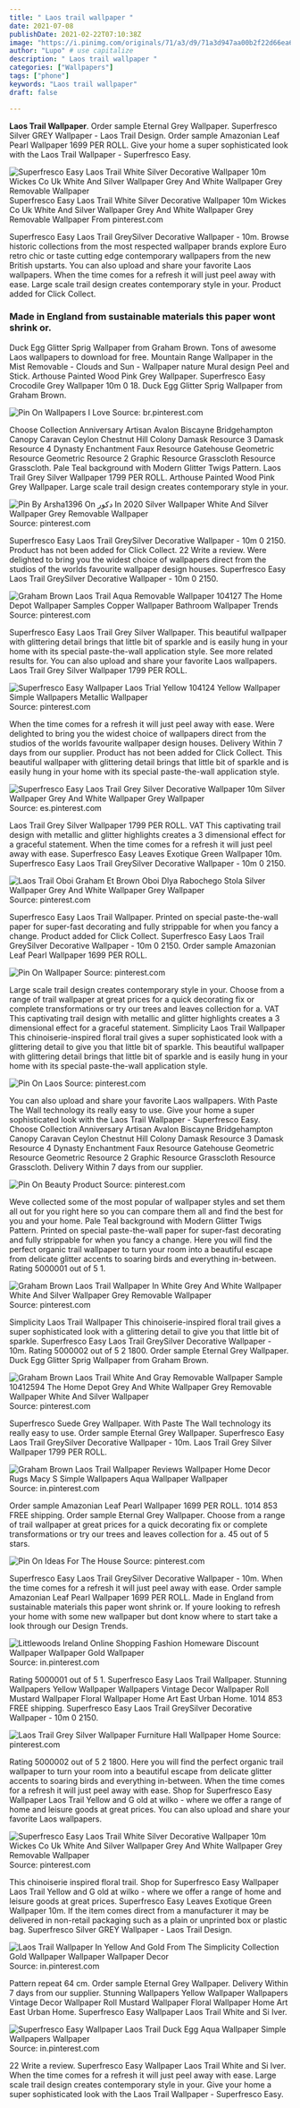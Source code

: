 ```yaml
---
title: " Laos trail wallpaper "
date: 2021-07-08
publishDate: 2021-02-22T07:10:38Z
image: "https://i.pinimg.com/originals/71/a3/d9/71a3d947aa00b2f22d66ea67776e1f97.jpg"
author: "Lupo" # use capitalize
description: " Laos trail wallpaper "
categories: ["Wallpapers"]
tags: ["phone"]
keywords: "Laos trail wallpaper"
draft: false

---
```



**Laos Trail Wallpaper**. Order sample Eternal Grey Wallpaper. Superfresco Silver GREY Wallpaper - Laos Trail Design. Order sample Amazonian Leaf Pearl Wallpaper 1699 PER ROLL. Give your home a super sophisticated look with the Laos Trail Wallpaper - Superfresco Easy.

![Superfresco Easy Laos Trail White Silver Decorative Wallpaper 10m Wickes Co Uk White And Silver Wallpaper Grey And White Wallpaper Grey Removable Wallpaper](https://i.pinimg.com/564x/da/8c/c4/da8cc4a5bca54d80897c3b1f50af4dd4.jpg "Superfresco Easy Laos Trail White Silver Decorative Wallpaper 10m Wickes Co Uk White And Silver Wallpaper Grey And White Wallpaper Grey Removable Wallpaper")
Superfresco Easy Laos Trail White Silver Decorative Wallpaper 10m Wickes Co Uk White And Silver Wallpaper Grey And White Wallpaper Grey Removable Wallpaper From pinterest.com


Superfresco Easy Laos Trail GreySilver Decorative Wallpaper - 10m. Browse historic collections from the most respected wallpaper brands explore Euro retro chic or taste cutting edge contemporary wallpapers from the new British upstarts. You can also upload and share your favorite Laos wallpapers. When the time comes for a refresh it will just peel away with ease. Large scale trail design creates contemporary style in your. Product added for Click Collect.

### Made in England from sustainable materials this paper wont shrink or.

Duck Egg Glitter Sprig Wallpaper from Graham Brown. Tons of awesome Laos wallpapers to download for free. Mountain Range Wallpaper in the Mist Removable - Clouds and Sun - Wallpaper nature Mural design Peel and Stick. Arthouse Painted Wood Pink Grey Wallpaper. Superfresco Easy Crocodile Grey Wallpaper 10m 0 18. Duck Egg Glitter Sprig Wallpaper from Graham Brown.


![Pin On Wallpapers I Love](https://i.pinimg.com/originals/66/1f/fd/661ffd64c6a307e4765e2c866b5099be.jpg "Pin On Wallpapers I Love")
Source: br.pinterest.com

Choose Collection Anniversary Artisan Avalon Biscayne Bridgehampton Canopy Caravan Ceylon Chestnut Hill Colony Damask Resource 3 Damask Resource 4 Dynasty Enchantment Faux Resource Gatehouse Geometric Resource Geometric Resource 2 Graphic Resource Grasscloth Resource Grasscloth. Pale Teal background with Modern Glitter Twigs Pattern. Laos Trail Grey Silver Wallpaper 1799 PER ROLL. Arthouse Painted Wood Pink Grey Wallpaper. Large scale trail design creates contemporary style in your.

![Pin By Arsha1396 On دکور In 2020 Silver Wallpaper White And Silver Wallpaper Grey Removable Wallpaper](https://i.pinimg.com/originals/6e/92/2a/6e922a08e2b1a9e1861cf0f225eeb191.jpg "Pin By Arsha1396 On دکور In 2020 Silver Wallpaper White And Silver Wallpaper Grey Removable Wallpaper")
Source: pinterest.com

Superfresco Easy Laos Trail GreySilver Decorative Wallpaper - 10m 0 2150. Product has not been added for Click Collect. 22 Write a review. Were delighted to bring you the widest choice of wallpapers direct from the studios of the worlds favourite wallpaper design houses. Superfresco Easy Laos Trail GreySilver Decorative Wallpaper - 10m 0 2150.

![Graham Brown Laos Trail Aqua Removable Wallpaper 104127 The Home Depot Wallpaper Samples Copper Wallpaper Bathroom Wallpaper Trends](https://i.pinimg.com/originals/b8/c3/0a/b8c30a9436313f6f8a278deda0974118.jpg "Graham Brown Laos Trail Aqua Removable Wallpaper 104127 The Home Depot Wallpaper Samples Copper Wallpaper Bathroom Wallpaper Trends")
Source: pinterest.com

Superfresco Easy Laos Trail Grey Silver Wallpaper. This beautiful wallpaper with glittering detail brings that little bit of sparkle and is easily hung in your home with its special paste-the-wall application style. See more related results for. You can also upload and share your favorite Laos wallpapers. Laos Trail Grey Silver Wallpaper 1799 PER ROLL.

![Superfresco Easy Wallpaper Laos Trial Yellow 104124 Yellow Wallpaper Simple Wallpapers Metallic Wallpaper](https://i.pinimg.com/originals/49/dc/d5/49dcd522e34e9046553526a4c72bced6.jpg "Superfresco Easy Wallpaper Laos Trial Yellow 104124 Yellow Wallpaper Simple Wallpapers Metallic Wallpaper")
Source: pinterest.com

When the time comes for a refresh it will just peel away with ease. Were delighted to bring you the widest choice of wallpapers direct from the studios of the worlds favourite wallpaper design houses. Delivery Within 7 days from our supplier. Product has not been added for Click Collect. This beautiful wallpaper with glittering detail brings that little bit of sparkle and is easily hung in your home with its special paste-the-wall application style.

![Superfresco Easy Laos Trail Grey Silver Decorative Wallpaper 10m Silver Wallpaper Grey And White Wallpaper Grey Wallpaper](https://i.pinimg.com/474x/8a/b0/b2/8ab0b22acb46a93ea5d377e2e25f46a1.jpg "Superfresco Easy Laos Trail Grey Silver Decorative Wallpaper 10m Silver Wallpaper Grey And White Wallpaper Grey Wallpaper")
Source: es.pinterest.com

Laos Trail Grey Silver Wallpaper 1799 PER ROLL. VAT This captivating trail design with metallic and glitter highlights creates a 3 dimensional effect for a graceful statement. When the time comes for a refresh it will just peel away with ease. Superfresco Easy Leaves Exotique Green Wallpaper 10m. Superfresco Easy Laos Trail GreySilver Decorative Wallpaper - 10m 0 2150.

![Laos Trail Oboi Graham Et Brown Oboi Dlya Rabochego Stola Silver Wallpaper Grey And White Wallpaper Grey Wallpaper](https://i.pinimg.com/originals/d6/aa/1a/d6aa1a560b5045f3da3a17b65e894b01.png "Laos Trail Oboi Graham Et Brown Oboi Dlya Rabochego Stola Silver Wallpaper Grey And White Wallpaper Grey Wallpaper")
Source: pinterest.com

Superfresco Easy Laos Trail Wallpaper. Printed on special paste-the-wall paper for super-fast decorating and fully strippable for when you fancy a change. Product added for Click Collect. Superfresco Easy Laos Trail GreySilver Decorative Wallpaper - 10m 0 2150. Order sample Amazonian Leaf Pearl Wallpaper 1699 PER ROLL.

![Pin On Wallpaper](https://i.pinimg.com/originals/f5/ba/52/f5ba5291f07a483f58e0982c68cd07ca.jpg "Pin On Wallpaper")
Source: pinterest.com

Large scale trail design creates contemporary style in your. Choose from a range of trail wallpaper at great prices for a quick decorating fix or complete transformations or try our trees and leaves collection for a. VAT This captivating trail design with metallic and glitter highlights creates a 3 dimensional effect for a graceful statement. Simplicity Laos Trail Wallpaper This chinoiserie-inspired floral trail gives a super sophisticated look with a glittering detail to give you that little bit of sparkle. This beautiful wallpaper with glittering detail brings that little bit of sparkle and is easily hung in your home with its special paste-the-wall application style.

![Pin On Laos](https://i.pinimg.com/originals/ee/cc/fc/eeccfc8a02d8271370b82ede0c2e2ac6.jpg "Pin On Laos")
Source: pinterest.com

You can also upload and share your favorite Laos wallpapers. With Paste The Wall technology its really easy to use. Give your home a super sophisticated look with the Laos Trail Wallpaper - Superfresco Easy. Choose Collection Anniversary Artisan Avalon Biscayne Bridgehampton Canopy Caravan Ceylon Chestnut Hill Colony Damask Resource 3 Damask Resource 4 Dynasty Enchantment Faux Resource Gatehouse Geometric Resource Geometric Resource 2 Graphic Resource Grasscloth Resource Grasscloth. Delivery Within 7 days from our supplier.

![Pin On Beauty Product](https://i.pinimg.com/originals/9e/15/d0/9e15d036b178dce2c51f4dc2b631f154.jpg "Pin On Beauty Product")
Source: pinterest.com

Weve collected some of the most popular of wallpaper styles and set them all out for you right here so you can compare them all and find the best for you and your home. Pale Teal background with Modern Glitter Twigs Pattern. Printed on special paste-the-wall paper for super-fast decorating and fully strippable for when you fancy a change. Here you will find the perfect organic trail wallpaper to turn your room into a beautiful escape from delicate glitter accents to soaring birds and everything in-between. Rating 5000001 out of 5 1.

![Graham Brown Laos Trail Wallpaper In White Grey And White Wallpaper White And Silver Wallpaper Grey Removable Wallpaper](https://i.pinimg.com/564x/78/0e/af/780eaf17526f9519d810c369ab78b7dd.jpg "Graham Brown Laos Trail Wallpaper In White Grey And White Wallpaper White And Silver Wallpaper Grey Removable Wallpaper")
Source: pinterest.com

Simplicity Laos Trail Wallpaper This chinoiserie-inspired floral trail gives a super sophisticated look with a glittering detail to give you that little bit of sparkle. Superfresco Easy Laos Trail GreySilver Decorative Wallpaper - 10m. Rating 5000002 out of 5 2 1800. Order sample Eternal Grey Wallpaper. Duck Egg Glitter Sprig Wallpaper from Graham Brown.

![Graham Brown Laos Trail White And Gray Removable Wallpaper Sample 10412594 The Home Depot Grey And White Wallpaper Grey Removable Wallpaper White And Silver Wallpaper](https://i.pinimg.com/474x/7d/39/cf/7d39cf8614b7ea94ee593ef396dfb4c1.jpg "Graham Brown Laos Trail White And Gray Removable Wallpaper Sample 10412594 The Home Depot Grey And White Wallpaper Grey Removable Wallpaper White And Silver Wallpaper")
Source: pinterest.com

Superfresco Suede Grey Wallpaper. With Paste The Wall technology its really easy to use. Order sample Eternal Grey Wallpaper. Superfresco Easy Laos Trail GreySilver Decorative Wallpaper - 10m. Laos Trail Grey Silver Wallpaper 1799 PER ROLL.

![Graham Brown Laos Trail Wallpaper Reviews Wallpaper Home Decor Rugs Macy S Simple Wallpapers Aqua Wallpaper Wallpaper](https://i.pinimg.com/564x/2e/2b/2b/2e2b2b5b92f94b1216419107e45c2186.jpg "Graham Brown Laos Trail Wallpaper Reviews Wallpaper Home Decor Rugs Macy S Simple Wallpapers Aqua Wallpaper Wallpaper")
Source: in.pinterest.com

Order sample Amazonian Leaf Pearl Wallpaper 1699 PER ROLL. 1014 853 FREE shipping. Order sample Eternal Grey Wallpaper. Choose from a range of trail wallpaper at great prices for a quick decorating fix or complete transformations or try our trees and leaves collection for a. 45 out of 5 stars.

![Pin On Ideas For The House](https://i.pinimg.com/originals/3b/e6/2f/3be62f50193868feedd3b6dc2dbc2f13.jpg "Pin On Ideas For The House")
Source: pinterest.com

Superfresco Easy Laos Trail GreySilver Decorative Wallpaper - 10m. When the time comes for a refresh it will just peel away with ease. Order sample Amazonian Leaf Pearl Wallpaper 1699 PER ROLL. Made in England from sustainable materials this paper wont shrink or. If youre looking to refresh your home with some new wallpaper but dont know where to start take a look through our Design Trends.

![Littlewoods Ireland Online Shopping Fashion Homeware Discount Wallpaper Wallpaper Gold Wallpaper](https://i.pinimg.com/originals/89/1f/54/891f548d39301797dba8a41420fee255.jpg "Littlewoods Ireland Online Shopping Fashion Homeware Discount Wallpaper Wallpaper Gold Wallpaper")
Source: in.pinterest.com

Rating 5000001 out of 5 1. Superfresco Easy Laos Trail Wallpaper. Stunning Wallpapers Yellow Wallpaper Wallpapers Vintage Decor Wallpaper Roll Mustard Wallpaper Floral Wallpaper Home Art East Urban Home. 1014 853 FREE shipping. Superfresco Easy Laos Trail GreySilver Decorative Wallpaper - 10m 0 2150.

![Laos Trail Grey Silver Wallpaper Furniture Hall Wallpaper Home](https://i.pinimg.com/564x/1f/a5/b7/1fa5b7a7be9a55cf82e7e3e54f744732.jpg "Laos Trail Grey Silver Wallpaper Furniture Hall Wallpaper Home")
Source: pinterest.com

Rating 5000002 out of 5 2 1800. Here you will find the perfect organic trail wallpaper to turn your room into a beautiful escape from delicate glitter accents to soaring birds and everything in-between. When the time comes for a refresh it will just peel away with ease. Shop for Superfresco Easy Wallpaper Laos Trail Yellow and G old at wilko - where we offer a range of home and leisure goods at great prices. You can also upload and share your favorite Laos wallpapers.

![Superfresco Easy Laos Trail White Silver Decorative Wallpaper 10m Wickes Co Uk White And Silver Wallpaper Grey And White Wallpaper Grey Removable Wallpaper](https://i.pinimg.com/564x/da/8c/c4/da8cc4a5bca54d80897c3b1f50af4dd4.jpg "Superfresco Easy Laos Trail White Silver Decorative Wallpaper 10m Wickes Co Uk White And Silver Wallpaper Grey And White Wallpaper Grey Removable Wallpaper")
Source: pinterest.com

This chinoiserie inspired floral trail. Shop for Superfresco Easy Wallpaper Laos Trail Yellow and G old at wilko - where we offer a range of home and leisure goods at great prices. Superfresco Easy Leaves Exotique Green Wallpaper 10m. If the item comes direct from a manufacturer it may be delivered in non-retail packaging such as a plain or unprinted box or plastic bag. Superfresco Silver GREY Wallpaper - Laos Trail Design.

![Laos Trail Wallpaper In Yellow And Gold From The Simplicity Collection Gold Wallpaper Wallpaper Wallpaper Decor](https://i.pinimg.com/originals/e7/1a/eb/e71aeba811d9f4ee9ae17430f24b7227.jpg "Laos Trail Wallpaper In Yellow And Gold From The Simplicity Collection Gold Wallpaper Wallpaper Wallpaper Decor")
Source: in.pinterest.com

Pattern repeat 64 cm. Order sample Eternal Grey Wallpaper. Delivery Within 7 days from our supplier. Stunning Wallpapers Yellow Wallpaper Wallpapers Vintage Decor Wallpaper Roll Mustard Wallpaper Floral Wallpaper Home Art East Urban Home. Superfresco Easy Wallpaper Laos Trail White and Si lver.

![Superfresco Easy Wallpaper Laos Trail Duck Egg Aqua Wallpaper Simple Wallpapers Wallpaper](https://i.pinimg.com/originals/71/a3/d9/71a3d947aa00b2f22d66ea67776e1f97.jpg "Superfresco Easy Wallpaper Laos Trail Duck Egg Aqua Wallpaper Simple Wallpapers Wallpaper")
Source: in.pinterest.com

22 Write a review. Superfresco Easy Wallpaper Laos Trail White and Si lver. When the time comes for a refresh it will just peel away with ease. Large scale trail design creates contemporary style in your. Give your home a super sophisticated look with the Laos Trail Wallpaper - Superfresco Easy.

